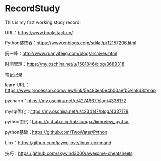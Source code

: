 # RecordStudy
This is my first working study record!


URL：https://www.bookstack.cn/

Python装饰器：https://www.cnblogs.com/sddai/p/12157206.html

阮一峰：http://www.ruanyifeng.com/blog/archives.html

时间管理：https://my.oschina.net/u/1581846/blog/3689318

笔记记录

learn URL：https://www.processon.com/view/link/5e480ea0e4b00aefb7e1a8d8#map

pycharm：https://my.oschina.net/u/4274967/blog/4338172

mysql优化：https://my.oschina.net/u/4234147/blog/4337178

python面试：https://github.com/taizilongxu/interview_python

python基础：https://github.com/TwoWater/Python

Linx：https://github.com/jaywcjlove/linux-command

技巧：https://github.com/skywind3000/awesome-cheatsheets
